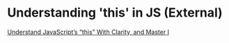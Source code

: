 # Understanding 'this' in JS (External)
[Understand JavaScript’s “this” With Clarity, and Master I](http://javascriptissexy.com/understand-javascripts-this-with-clarity-and-master-it/)

